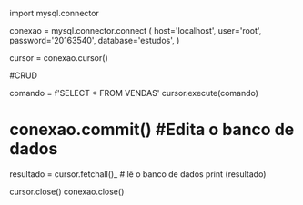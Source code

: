import mysql.connector

conexao = mysql.connector.connect (
    host='localhost',
    user='root',
    password='20163540',
    database='estudos',
)

cursor = conexao.cursor()

#CRUD


comando = f'SELECT * FROM VENDAS'
cursor.execute(comando)
# conexao.commit() #Edita o banco de dados
resultado = cursor.fetchall()_ # lê o banco de dados
print (resultado)


cursor.close()
conexao.close()
